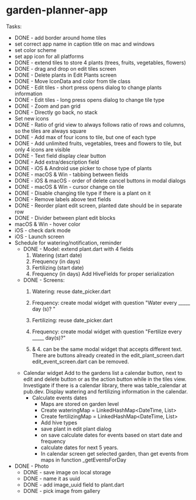 # garden-planner-app

Tasks:
- DONE - add border around home tiles
- set correct app name in caption title on mac and windows
- set color scheme
- set app icon for all platforms
- DONE - extend tiles to store 4 plants (trees, fruits, vegetables, flowers)
- DONE - drag and drop on edit tiles screen
- DONE - Delete plants in Edit Plants screen
- DONE - Move IconData and color from tile class
- DONE - Edit tiles - short press opens dialog to change plants information
- DONE - Edit tiles - long press opens dialog to change tile type
- DONE - Zoom and pan grid
- DONE - Directly go back, no stack
- Set new icons
- DONE - Ratio of grid view to always follows ratio of rows and columns, so the tiles are always square
- DONE - Add max of four icons to tile, but one of each type
- DONE - Add unlimited fruits, vegetables, trees and flowers to tile, but only 4 icons are visible
- DONE - Text field display clear button
- DONE - Add extra/description field
- DONE - iOS & Android use picker to chose type of plants
- DONE - macOS & Win - tabbing between fields
- DONE - iOS & macOS - order of delete cancel buttons in modal dialogs
- DONE - macOS & Win - cursor change on tile
- DONE - Disable changing tile type if there is a plant on it
- DONE - Remove labels above text fields
- DONE - Reorder plant edit screen, planted date should be in separate row
- DONE - Divider between plant edit blocks
- macOS & Win - hover color
- iOS - check dark mode
- iOS - Launch screen
- Schedule for watering/notification, reminder
    - DONE - Model: extend plant.dart with 4 fields
        1. Watering (start date)
        2. Frequency (in days)
        3. Fertilizing (start date)
        4. Frequency (in days)
      Add HiveFields for proper serialization
    - DONE - Screens:
        1. Watering: reuse date_picker.dart
        2. Frequency: create modal widget with question "Water every
        _____ day
        (s)? "
        3. Fertilizing: reuse date_picker.dart
        4. Frequency: create modal widget with question "Fertilize every
        _____ day(s)?"

        2. & 4. can be the same modal widget that accepts different
        text.
        There are buttons already created in the edit_plant_screen.dart
        edit_event_screen.dart can be removed.
    - Calendar widget
      Add to the gardens list a calendar button, next to edit and delete button
      or as the action button while in the tiles view.
      Investigate if there is a calendar library, there was table_calendar at
       pub.dev.
      Display watering and fertilizing information in the calendar.
      - Calculate events dates
        - Maps are stored on garden level
        - Create wateringMap = LinkedHashMap<DateTime, List<String>>
        - Create fertilizingMap = LinkedHashMap<DateTime, List<String>>
        - Add hive types
        - save plant in edit plant dialog
        - on save calculate dates for events based on start date and frequency
        - calculate dates for next 5 years.
        - In calendar screen get selected garden, than get events from maps
          in function _getEventsForDay
- DONE - Photo
    - DONE - save image on local storage
    - DONE - name it as uuid
    - DONE - add image_uuid field to plant.dart
    - DONE - pick image from gallery
